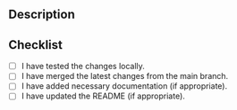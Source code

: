 <!-- Title should be prefixed with "Feat: " if you add new functionality to the project. -->
<!-- So we can bump the project's minor version on release, not the patch. -->

## Description

<!-- Describe your changes in detail -->

## Checklist

<!-- With check list we want to make sure you know what are you doing. -->

- [ ] I have tested the changes locally.
- [ ] I have merged the latest changes from the main branch.
- [ ] I have added necessary documentation (if appropriate).
- [ ] I have updated the README (if appropriate).
